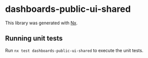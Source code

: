 # dashboards-public-ui-shared

This library was generated with [Nx](https://nx.dev).

## Running unit tests

Run `nx test dashboards-public-ui-shared` to execute the unit tests.
